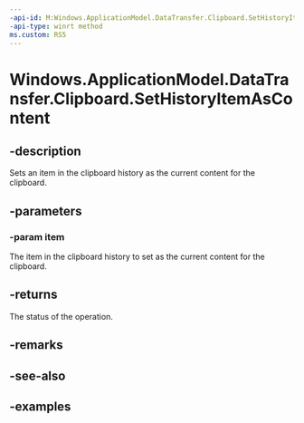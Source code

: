 ```yaml
---
-api-id: M:Windows.ApplicationModel.DataTransfer.Clipboard.SetHistoryItemAsContent(Windows.ApplicationModel.DataTransfer.ClipboardHistoryItem)
-api-type: winrt method
ms.custom: RS5
---
```


<!-- Method syntax.
public SetHistoryItemAsContentStatus Clipboard.SetHistoryItemAsContent(ClipboardHistoryItem item)
-->

# Windows.ApplicationModel.DataTransfer.Clipboard.SetHistoryItemAsContent

## -description
Sets an item in the clipboard history as the current content for the clipboard.

## -parameters
### -param item
The item in the clipboard history to set as the current content for the clipboard.

## -returns
The status of the operation.

## -remarks

## -see-also

## -examples
